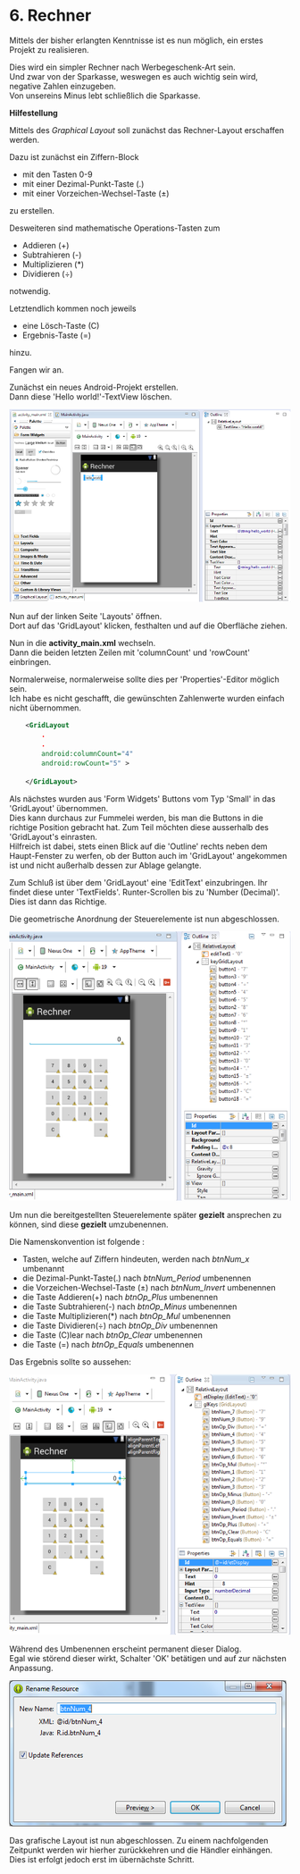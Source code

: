 # 6. Rechner

Mittels der bisher erlangten Kenntnisse ist es nun möglich, ein erstes Projekt zu realisieren.  

Dies wird ein simpler Rechner nach Werbegeschenk-Art sein.  
Und zwar von der Sparkasse, weswegen es auch wichtig sein wird, negative Zahlen einzugeben.  
Von unsereins Minus lebt schließlich die Sparkasse.

**Hilfestellung**

Mittels des _Graphical Layout_ soll zunächst das Rechner-Layout erschaffen werden.

Dazu ist zunächst ein Ziffern-Block 

- mit den Tasten 0-9
- mit einer Dezimal-Punkt-Taste	(.)	
- mit einer Vorzeichen-Wechsel-Taste (±)

zu erstellen.  

Desweiteren sind mathematische Operations-Tasten zum

- Addieren (+)
- Subtrahieren (-)
- Multiplizieren (*)
- Dividieren (÷)

notwendig.

Letztendlich kommen noch jeweils 

- eine Lösch-Taste (C)
- Ergebnis-Taste (=)

hinzu.

Fangen wir an.

Zunächst ein neues Android-Projekt erstellen.  
Dann diese 'Hello world!'-TextView löschen.

![Image](./readme-img/1-dity-up.png)

Nun auf der linken Seite 'Layouts' öffnen.  
Dort auf das 'GridLayout' klicken, festhalten und auf die Oberfläche ziehen.

Nun in die **activity_main.xml** wechseln.  
Dann die beiden letzten Zeilen mit 'columnCount' und 'rowCount' einbringen.  

Normalerweise, normalerweise sollte dies per 'Properties'-Editor möglich sein.  
Ich habe es nicht geschafft, die gewünschten Zahlenwerte wurden einfach nicht übernommen.

```xml
    <GridLayout
		.
		.
        android:columnCount="4"
        android:rowCount="5" >

	</GridLayout>
```
Als nächstes wurden aus 'Form Widgets' Buttons vom Typ 'Small' in das 'GridLayout' übernommen.  
Dies kann durchaus zur Fummelei werden, bis man die Buttons in die richtige Position gebracht hat. Zum Teil möchten diese ausserhalb des 'GridLayout's einrasten.  
Hilfreich ist dabei, stets einen Blick auf die 'Outline' rechts neben dem Haupt-Fenster zu werfen, ob der Button auch im 'GridLayout' angekommen ist und nicht außerhalb dessen zur Ablage gelangte.  

Zum Schluß ist über dem 'GridLayout' eine 'EditText' einzubringen.
Ihr findet diese unter 'TextFields'. Runter-Scrollen bis zu 'Number (Decimal)'.  Dies ist dann das Richtige.  

Die geometrische Anordnung der Steuerelemente ist nun abgeschlossen.      

![Image](./readme-img/2-calc-virgin.png)

Um nun die bereitgestellten Steuerelemente später __gezielt__ ansprechen zu können, sind diese __gezielt__ umzubenennen.  

Die Namenskonvention ist folgende :

- Tasten, welche auf Ziffern hindeuten, werden nach *btnNum_x* umbenannt
- die Dezimal-Punkt-Taste(.) nach *btnNum_Period* umbenennen 
- die Vorzeichen-Wechsel-Taste (±) nach *btnNum_Invert* umbenennen  
- die Taste Addieren(+) nach *btnOp_Plus* umbenennen
- die Taste Subtrahieren(-) nach *btnOp_Minus* umbenennen
- die Taste Multiplizieren(*) nach *btnOp_Mul* umbenennen
- die Taste Dividieren(÷) nach *btnOp_Div* umbenennen
- die Taste (C)lear nach *btnOp_Clear* umbenennen
- die Taste (=) nach *btnOp_Equals* umbenennen   

Das Ergebnis sollte so aussehen: 

![Image](./readme-img/4-calc-renamed.png)

Während des Umbenennen erscheint permanent dieser Dialog.  
Egal wie störend dieser wirkt, Schalter 'OK' betätigen und auf zur nächsten Anpassung.

![Image](./readme-img/3-rename-resource.png)

Das grafische Layout ist nun abgeschlossen.
Zu einem nachfolgenden Zeitpunkt werden wir hierher zurückkehren und die Händler einhängen.  
Dies ist erfolgt jedoch erst im übernächste Schritt.
 
